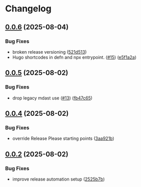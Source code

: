 # Changelog

## [0.0.6](https://github.com/matttproud/mdreflink/compare/mdreflink-v0.0.5...mdreflink-v0.0.6) (2025-08-04)


### Bug Fixes

* broken release versioning ([521d513](https://github.com/matttproud/mdreflink/commit/521d513308a53524c63e5307a14599de3064340a))
* Hugo shortcodes in defn and npx entrypoint. ([#15](https://github.com/matttproud/mdreflink/issues/15)) ([e5f1a2a](https://github.com/matttproud/mdreflink/commit/e5f1a2a0e4e80f82df4175565bc9175cb4a1e23c))

## [0.0.5](https://github.com/matttproud/mdreflink/compare/mdreflink-v0.0.4...mdreflink-v0.0.5) (2025-08-02)


### Bug Fixes

* drop legacy mdast use ([#13](https://github.com/matttproud/mdreflink/issues/13)) ([fb47c65](https://github.com/matttproud/mdreflink/commit/fb47c653311f422bc83c128229eef295db66eaa2))

## [0.0.4](https://github.com/matttproud/mdreflink/compare/mdreflink-v0.0.3...mdreflink-v0.0.4) (2025-08-02)


### Bug Fixes

* override Release Please starting points ([3aa921b](https://github.com/matttproud/mdreflink/commit/3aa921b75c69db459d48b3760f4054b020489b80))

## [0.0.2](https://github.com/matttproud/mdreflink/compare/v0.0.1...v0.0.2) (2025-08-02)


### Bug Fixes

* improve release automation setup ([2525b7b](https://github.com/matttproud/mdreflink/commit/2525b7b4a05642ac87d558027f9699368fe7c879))
